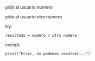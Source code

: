 


pido al usuario numero

pido al usuario otro numero

try:

    resultado = numero / otro numero

except:

    print("Error, no podemos resolver...")
